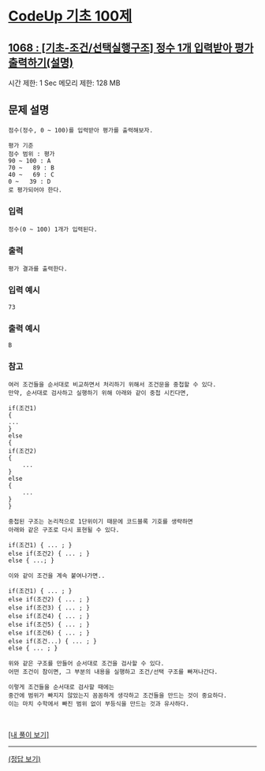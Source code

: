 # [CodeUp 기초 100제](https://codeup.kr/problem.php)

## [1068 : [기초-조건/선택실행구조] 정수 1개 입력받아 평가 출력하기(설명)](https://codeup.kr/problem.php?id=1068)

시간 제한: 1 Sec 메모리 제한: 128 MB

## 문제 설명

    점수(정수, 0 ~ 100)를 입력받아 평가를 출력해보자.

    평가 기준
    점수 범위 : 평가
    90 ~ 100 : A
    70 ~   89 : B
    40 ~   69 : C
    0 ~   39 : D
    로 평가되어야 한다.

### 입력

    정수(0 ~ 100) 1개가 입력된다.

### 출력

    평가 결과를 출력한다.

### 입력 예시

    73

### 출력 예시

    B

### 참고

    여러 조건들을 순서대로 비교하면서 처리하기 위해서 조건문을 중첩할 수 있다.
    만약, 순서대로 검사하고 실행하기 위해 아래와 같이 중첩 시킨다면,

    if(조건1)
    {
    ...
    }
    else
    {
    if(조건2)
    {
        ...
    }
    else
    {
        ...
    }
    }

    중첩된 구조는 논리적으로 1단위이기 때문에 코드블록 기호를 생략하면
    아래와 같은 구조로 다시 표현될 수 있다.

    if(조건1) { ... ; }
    else if(조건2) { ... ; }
    else { ...; }

    이와 같이 조건을 계속 붙여나가면..

    if(조건1) { ... ; }
    else if(조건2) { ... ; }
    else if(조건3) { ... ; }
    else if(조건4) { ... ; }
    else if(조건5) { ... ; }
    else if(조건6) { ... ; }
    else if(조건...) { ... ; }
    else { ... ; }

    위와 같은 구조를 만들어 순서대로 조건을 검사할 수 있다.
    어떤 조건이 참이면, 그 부분의 내용을 실행하고 조건/선택 구조를 빠져나간다.

    이렇게 조건들을 순서대로 검사할 때에는
    중간에 범위가 빠지지 않았는지 꼼꼼하게 생각하고 조건들을 만드는 것이 중요하다.
    이는 마치 수학에서 빠진 범위 없이 부등식을 만드는 것과 유사하다.

</br>

[[내 풀이 보기]](https://github.com/flexboni/code_up/blob/master/1068/myCode.cpp)

---

[(정답 보기)](https://codeup.kr/showsource.php?id=425091)